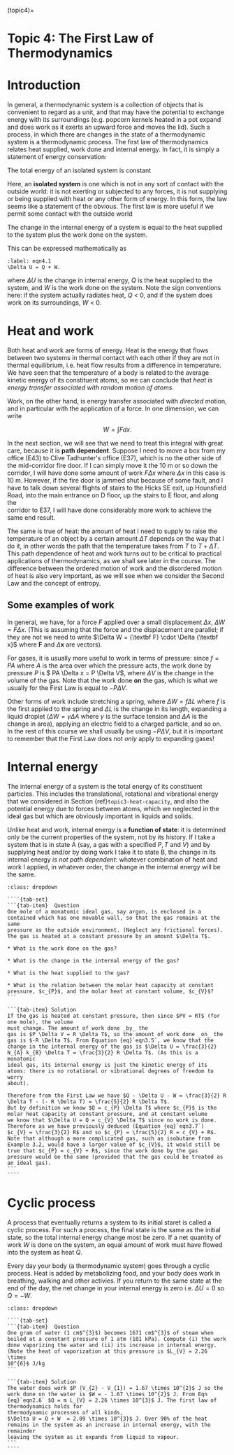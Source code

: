 (topic4)=
# Topic 4: The First Law of Thermodynamics

# Introduction

In general, a thermodynamic system is a collection of objects that is convenient to regard as a unit,
and that may have the potential to exchange energy with its surroundings (e.g. popcorn kernels
heated in a pot expand and does work as it exerts an upward force and moves the lid). Such a process,
in which there are changes in the state of a thermodynamic system is a thermodynamic process.
The first law of thermodynamics relates heat supplied, work done and internal energy. In fact, it is
simply a statement of energy conservation:

<div class="alert alert-block alert-info">
The total energy of an isolated system is constant
</div>

Here, an __isolated system__ is one which is not in any sort of contact with the outside world: it is not
exerting or subjected to any forces, it is not supplying or being supplied with heat or any other form
of energy. In this form, the law seems like a statement of the obvious. The first law is more useful if
we permit some contact with the outside world

<div class="alert alert-block alert-info">
The change in the internal energy of a system is equal to the heat supplied to
the system plus the work done on the system.
</div>

This can be expressed mathematically as

```{math}
:label: eqn4.1
\Delta U = Q + W.
```
where $\Delta U$ is the change in internal energy, $Q$ is the heat supplied to the system, and $W$ is the work
done on the system. Note the sign conventions here: if the system actually radiates heat, $Q$ < 0, and
if the system does work on its surroundings, $W$ < 0.

# Heat and work

Both heat and work are forms of energy. Heat is the energy that flows between two systems in thermal contact with each other if they are not 
in thermal equilibrium, i.e. heat flow results from a difference in temperature. We have seen that the temperature of a body is related to 
the average kinetic energy of its constituent atoms, so we can conclude that _heat is energy 
transfer associated with random motion of 
atoms_. 

Work, on the other hand, is energy transfer associated with _directed_ motion, and in particular with the application of a force. In one 
dimension, we can write

$$
W = \int F dx.
$$

In the next section, we will see that we need to treat this integral with great care, because it is __path dependent__. Suppose I need to 
move a box from my office (E43) to Clive Tadhunter's office (E37), which is no the other side of the mid-corridor fire door. If I can simply 
move it the 10 m or so down the corridor, I will have done some amount of work $F \Delta x$ where $\Delta x$ in this case is 10 m. However, 
if the fire door is jammed shut because of some fault, and I have to talk down several  flights of stairs to the Hicks SE exit, up Hounsfield Road, into the main entrance on D floor, up 
the stairs to E floor, and along the  
corridor to E37, I will have done considerably 
more work to achieve the same end result.

The same is true of heat: the amount of heat I need to supply to raise the temperature of an object by a certain amount $\Delta T$ depends 
on the way that I do it, in other words the path that the temperature takes from $T$ to $T + \Delta T$. This path dependence of heat and 
work turns out to be critical to practical applications of thermodynamics, as we shall see later in the course. The difference between the 
ordered motion of work and the disordered motion of heat is also very important, as we will see when we consider the Second Law and the 
concept of entropy.

## Some examples of work

In general, we have, for a force $F$ applied over a small displacement $\Delta x$, $\Delta W = F \Delta x$. (This is assuming that the force 
and the displacement are parallel; if they are not we need to write $\Delta W = {\textbf F} \cdot \Delta {\textbf x}$ where 
$\textbf{F}$ and $\Delta \textbf{x}$ are vectors). 

For gases, it is usually more useful to work in terms of pressure: since $f = PA$ where $A$ is 
the area over which the pressure acts, the 
work done by pressure $P$ is $ PA \Delta x = P \Delta V$, where $\Delta V$ is the change in the 
volume of the gas. Note that the work done 
__on__ the gas, which is what we usually for the First Law is equal to $- P \Delta V$.

Other forms of work include stretching a spring, where $\Delta W = f \Delta L$ where $f$ is the first applied to the spring and $\Delta L$ 
is the change in its length, expanding a liquid droplet ($\Delta W = \gamma \Delta A$ where $\gamma$ is the surface tension and $\Delta A$ 
is the change in area), applying an electric field to a charged particle, and so on. In the rest 
of this course we shall usually be using 
$-P \Delta V$, but it is important to remember that the First Law does not _only_ apply to expanding gases!

# Internal energy

The internal energy of a system is the total energy of its constituent particles. This includes the translational, rotational and 
vibrational energy that we considered in Section {ref}`topic3-heat-capacity`, and also the 
potential energy due to forces between atoms, which we neglected in the 
ideal gas but which are obviously important in liquids and solids.

Unlike heat and work, internal energy is a __function of state__: it is determined only be the current properties of the system, not by 
its history. If I take a system that is in state A (say, a gas with a specified $P, T$ and $V$) and by supplying heat and/or by doing work I 
take it to state B, the change in its internal energy _is not path dependent_: whatever combination of heat and work I applied, in whatever 
order, the change in the internal energy will be the same.

`````{admonition} Example 4.1
:class: dropdown

````{tab-set}
```{tab-item}  Question
One mole of a monatomic ideal gas, say argon, is enclosed in a contained which has one movable wall, so that the gas remains at the same 
pressure as the outside environment. (Neglect any frictional forces). The gas is heated at a constant pressure by an amount $\Delta T$.

* What is the work done on the gas?

* What is the change in the internal energy of the gas?

* What is the heat supplied to the gas?

* What is the relation between the molar heat capacity at constant pressure, $c_{P}$, and the molar heat at constant volume, $c_{V}$?
```

```{tab-item} Solution
If the gas is heated at constant pressure, then since $PV = RT$ (for one mole), the volume 
must change. The amount of work done _by_ the 
gas is $P \Delta V = R \Delta T$, so the amount of work done _on_ the gas is $-R \Delta T$. From Equation {eq}`eqn3.5`, we know that the 
change in the internal energy of the gas is $\Delta U = \frac{3}{2} N_{A} k_{B} \Delta T = \frac{3}{2} R \Delta T$. (As this is a monatomic 
ideal gas, its internal energy is just the kinetic energy of its atoms: there is no rotational or vibrational degrees of freedom to worry 
about).

Therefore from the First Law we have $Q - \Delta U - W = \frac{3}{2} R \Delta T - (- R \Delta T) = \frac{5}{2} R \Delta T$. 
But by definition we know $Q = c_{P} \Delta T$ where $c_{P}$ is the molar heat capacity at constant pressure, and at constant volume
we know that $\Delta U = Q = c_{V} \Delta T$ since no work is done. Therefore as we have previously deduced (Equation {eq}`eqn3.7`) 
$c_{V} = \frac{3}{2} R$ and so $c_{P} = \frac{5}{2} R = c_{V} + R$. Note that although a more complicated gas, such as isobutane from 
Example 3.2, would have a larger value of $c_{V}$, it would still be true that $c_{P} = c_{V} + R$, since the work done by the gas 
pressure would be the same (provided that the gas could be treated as an ideal gas).
```
````
`````

# Cyclic process

A process that eventually returns a system to its initial staret is called a cyclic process. For such a process, the final state is the same 
as the initial state, so the total internal energy change most be zero. If a net quantity of work $W$ is done on the system, an equal amount 
of work must have flowed into the system as heat $Q$.

Every day your body (a thermodynamic system) goes through a cyclic process. Heat is added by metabolizing food, and your body does work in 
breathing, walking and other activies. If you return to the same state at the end of the day, 
the net change in your internal energy is 
zero i.e. $\Delta U = 0$ so $Q = -W$.

`````{admonition} Example 4.2
:class: dropdown

````{tab-set}
```{tab-item}  Question
One gram of water (1 cm$^{3}$) becomes 1671 cm$^{3}$ of steam when boiled at a constant pressure of 1 atm (101 kPa). Compute (i) the work 
done vaporizing the water and (ii) its increase in internal energy. (Note the heat of vaporization at this pressure is $L_{V} = 2.26 \times 
10^{6}$ J/kg
```

```{tab-item} Solution
The water does work $P (V_{2} - V_{1}) = 1.67 \times 10^{2}$ J so the work done on the water is $W = - 1.67 \times 10^{2}$ J. From Eqn 
{eq}`eqn2.6` $Q = m L_{V} = 2.26 \times 10^{3}$ J. The first law of thermodynamics holds for 
thermodynamic processes of all kinds,
$\Delta U = Q + W  = 2.09 \times 10^{3}$ J. Over 90% of the heat remains in the system as an increase in internal energy, with the remainder 
leaving the system as it expands from liquid to vapour.
```
````
`````

